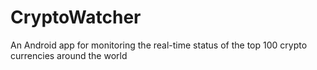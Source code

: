 # CryptoWatcher
An Android app for monitoring the real-time status of the top 100 crypto currencies around the world
